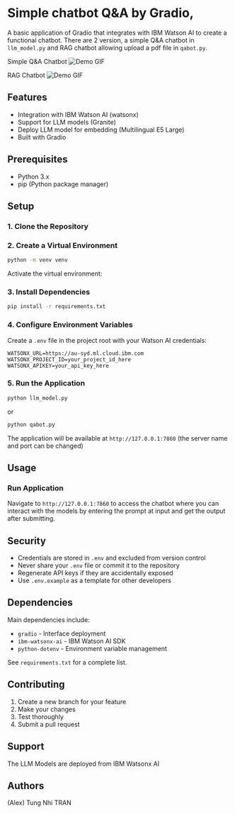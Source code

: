 # Simple chatbot Q&A by Gradio, 

A basic application of Gradio that integrates with IBM Watson AI to create a functional chatbot. There are 2 version, a simple Q&A chatbot in `llm_model.py` and RAG chatbot allowing upload a pdf file in `qabot.py`.

Simple Q&A Chatbot
![Demo GIF](demo1.gif)

RAG Chatbot
![Demo GIF](demo2.gif)

## Features

- Integration with IBM Watson AI (watsonx)
- Support for LLM models (Granite)
- Deploy LLM model for embedding (Multilingual E5 Large)
- Built with Gradio

## Prerequisites

- Python 3.x
- pip (Python package manager)

## Setup

### 1. Clone the Repository

### 2. Create a Virtual Environment

```bash
python -m venv venv
```

Activate the virtual environment:

### 3. Install Dependencies

```bash
pip install -r requirements.txt
```

### 4. Configure Environment Variables

Create a `.env` file in the project root with your Watson AI credentials:

```
WATSONX_URL=https://au-syd.ml.cloud.ibm.com
WATSONX_PROJECT_ID=your_project_id_here
WATSONX_APIKEY=your_api_key_here
```

### 5. Run the Application

```bash
python llm_model.py
```
or

```bash
python qabot.py
```

The application will be available at `http://127.0.0.1:7860` (the server name and port can be changed)

## Usage

### Run Application

Navigate to `http://127.0.0.1:7860` to access the chatbot where you can interact with the models by entering the prompt at input and get the output after submitting.

## Security

- Credentials are stored in `.env` and excluded from version control
- Never share your `.env` file or commit it to the repository
- Regenerate API keys if they are accidentally exposed
- Use `.env.example` as a template for other developers

## Dependencies

Main dependencies include:
- `gradio` - Interface deployment
- `ibm-watsonx-ai` - IBM Watson AI SDK
- `python-dotenv` - Environment variable management

See `requirements.txt` for a complete list.

## Contributing

1. Create a new branch for your feature
2. Make your changes
3. Test thoroughly
4. Submit a pull request

## Support

The LLM Models are deployed from IBM Watsonx AI

## Authors

(Alex) Tung Nhi TRAN
